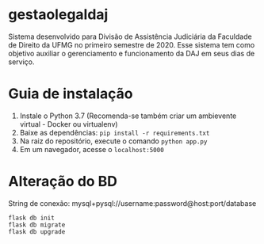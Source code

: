 # gestaolegaldaj
Sistema desenvolvido para Divisão de Assistência Judiciária da Faculdade de Direito da UFMG no primeiro semestre de 2020. Esse sistema tem como objetivo auxiliar o gerenciamento e funcionamento da DAJ em seus dias de serviço.

# Guia de instalação
1. Instale o Python 3.7 (Recomenda-se também criar um ambievente virtual - Docker ou virtualenv)
2. Baixe as dependências: `pip install -r requirements.txt`
3. Na raiz do repositório, execute o comando `python app.py`
4. Em um navegador, acesse o `localhost:5000`

# Alteração do BD
String de conexão: mysql+pysql://username:password@host:port/database

```
flask db init
flask db migrate
flask db upgrade
```
